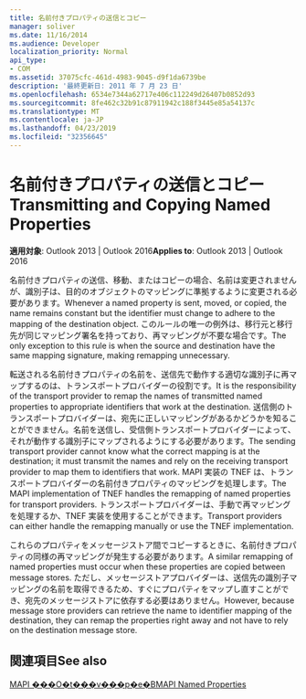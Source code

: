 ```yaml
---
title: 名前付きプロパティの送信とコピー
manager: soliver
ms.date: 11/16/2014
ms.audience: Developer
localization_priority: Normal
api_type:
- COM
ms.assetid: 37075cfc-461d-4983-9045-d9f1da6739be
description: '最終更新日: 2011 年 7 月 23 日'
ms.openlocfilehash: 6534e7344a62717e406c112249d26407b0852d93
ms.sourcegitcommit: 8fe462c32b91c87911942c188f3445e85a54137c
ms.translationtype: MT
ms.contentlocale: ja-JP
ms.lasthandoff: 04/23/2019
ms.locfileid: "32356645"
---
```

# <a name="transmitting-and-copying-named-properties"></a><span data-ttu-id="4e88b-103">名前付きプロパティの送信とコピー</span><span class="sxs-lookup"><span data-stu-id="4e88b-103">Transmitting and Copying Named Properties</span></span>

  
  
<span data-ttu-id="4e88b-104">**適用対象**: Outlook 2013 | Outlook 2016</span><span class="sxs-lookup"><span data-stu-id="4e88b-104">**Applies to**: Outlook 2013 | Outlook 2016</span></span> 
  
<span data-ttu-id="4e88b-105">名前付きプロパティの送信、移動、またはコピーの場合、名前は変更されませんが、識別子は、目的のオブジェクトのマッピングに準拠するように変更される必要があります。</span><span class="sxs-lookup"><span data-stu-id="4e88b-105">Whenever a named property is sent, moved, or copied, the name remains constant but the identifier must change to adhere to the mapping of the destination object.</span></span> <span data-ttu-id="4e88b-106">このルールの唯一の例外は、移行元と移行先が同じマッピング署名を持っており、再マッピングが不要な場合です。</span><span class="sxs-lookup"><span data-stu-id="4e88b-106">The only exception to this rule is when the source and destination have the same mapping signature, making remapping unnecessary.</span></span>
  
<span data-ttu-id="4e88b-107">転送される名前付きプロパティの名前を、送信先で動作する適切な識別子に再マップするのは、トランスポートプロバイダーの役割です。</span><span class="sxs-lookup"><span data-stu-id="4e88b-107">It is the responsibility of the transport provider to remap the names of transmitted named properties to appropriate identifiers that work at the destination.</span></span> <span data-ttu-id="4e88b-108">送信側のトランスポートプロバイダーは、宛先に正しいマッピングがあるかどうかを知ることができません。名前を送信し、受信側トランスポートプロバイダーによって、それが動作する識別子にマップされるようにする必要があります。</span><span class="sxs-lookup"><span data-stu-id="4e88b-108">The sending transport provider cannot know what the correct mapping is at the destination; it must transmit the names and rely on the receiving transport provider to map them to identifiers that work.</span></span> <span data-ttu-id="4e88b-109">MAPI 実装の TNEF は、トランスポートプロバイダーの名前付きプロパティのマッピングを処理します。</span><span class="sxs-lookup"><span data-stu-id="4e88b-109">The MAPI implementation of TNEF handles the remapping of named properties for transport providers.</span></span> <span data-ttu-id="4e88b-110">トランスポートプロバイダーは、手動で再マッピングを処理するか、TNEF 実装を使用することができます。</span><span class="sxs-lookup"><span data-stu-id="4e88b-110">Transport providers can either handle the remapping manually or use the TNEF implementation.</span></span> 
  
<span data-ttu-id="4e88b-111">これらのプロパティをメッセージストア間でコピーするときに、名前付きプロパティの同様の再マッピングが発生する必要があります。</span><span class="sxs-lookup"><span data-stu-id="4e88b-111">A similar remapping of named properties must occur when these properties are copied between message stores.</span></span> <span data-ttu-id="4e88b-112">ただし、メッセージストアプロバイダーは、送信先の識別子マッピングの名前を取得できるため、すぐにプロパティをマップし直すことができ、宛先のメッセージストアに依存する必要はありません。</span><span class="sxs-lookup"><span data-stu-id="4e88b-112">However, because message store providers can retrieve the name to identifier mapping of the destination, they can remap the properties right away and not have to rely on the destination message store.</span></span> 
  
## <a name="see-also"></a><span data-ttu-id="4e88b-113">関連項目</span><span class="sxs-lookup"><span data-stu-id="4e88b-113">See also</span></span>



[<span data-ttu-id="4e88b-114">MAPI ���O�t���v���p�e�B</span><span class="sxs-lookup"><span data-stu-id="4e88b-114">MAPI Named Properties</span></span>](mapi-named-properties.md)

